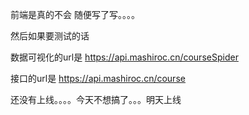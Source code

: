 前端是真的不会 随便写了写。。。。



然后如果要测试的话

数据可视化的url是 https://api.mashiroc.cn/courseSpider

接口的url是 https://api.mashiroc.cn/course

还没有上线。。。。今天不想搞了。。。明天上线

